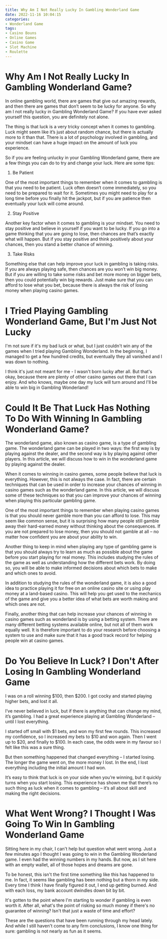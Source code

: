 ```yaml
---
title: Why Am I Not Really Lucky In Gambling Wonderland Game
date: 2022-11-16 10:04:15
categories:
- Wonderland Game
tags:
- Casino Bouns
- Online Games
- Casino Game
- Slot Machine
- Roulette
---
```



#  Why Am I Not Really Lucky In Gambling Wonderland Game?

In online gambling world, there are games that give out amazing rewards, and then there are games that don’t seem to be lucky for anyone. So why am I not really lucky in Gambling Wonderland Game? If you have ever asked yourself this question, you are definitely not alone.

The thing is that luck is a very tricky concept when it comes to gambling. Luck might seem like it’s just about random chance, but there is actually more to it than that. There is a lot of psychology involved in gambling, and your mindset can have a huge impact on the amount of luck you experience.

So if you are feeling unlucky in your Gambling Wonderland game, there are a few things you can do to try and change your luck. Here are some tips:

1) Be Patient

One of the most important things to remember when it comes to gambling is that you need to be patient. Luck often doesn’t come immediately, so you need to be prepared to wait for it. Sometimes you might need to play for a long time before you finally hit the jackpot, but if you are patience then eventually your luck will come around.

2) Stay Positive

Another key factor when it comes to gambling is your mindset. You need to stay positive and believe in yourself if you want to be lucky. If you go into a game thinking that you are going to lose, then chances are that’s exactly what will happen. But if you stay positive and think positively about your chances, then you stand a better chance of winning.

3) Take Risks

Something else that can help improve your luck in gambling is taking risks. If you are always playing safe, then chances are you won’t win big money. But if you are willing to take some risks and bet more money on bigger bets, then you could potentially win big rewards. Just make sure that you can afford to lose what you bet, because there is always the risk of losing money when playing casino games.

#  I Tried Playing Gambling Wonderland Game, But I'm Just Not Lucky

I'm not sure if it's my bad luck or what, but I just couldn't win any of the games when I tried playing Gambling Wonderland. In the beginning, I managed to get a few hundred credits, but eventually they all vanished and I was down to nothing. 

I think it's just not meant for me - I wasn't born lucky after all. But that's okay, because there are plenty of other casino games out there that I can enjoy. And who knows, maybe one day my luck will turn around and I'll be able to win big in Gambling Wonderland!

#  Could It Be That Luck Has Nothing To Do With Winning In Gambling Wonderland Game?

The wonderland game, also known as casino game, is a type of gambling game. The wonderland game can be played in two ways: the first way is by playing against the dealer, and the second way is by playing against other players. In this article, we will discuss how to win in the wonderland game by playing against the dealer.

When it comes to winning in casino games, some people believe that luck is everything. However, this is not always the case. In fact, there are certain techniques that can be used in order to increase your chances of winning in casino games such as the wonderland game. In this article, we will discuss some of these techniques so that you can improve your chances of winning when playing this particular gambling game.

One of the most important things to remember when playing casino games is that you should never gamble more than you can afford to lose. This may seem like common sense, but it is surprising how many people still gamble away their hard-earned money without thinking about the consequences. If you are not prepared to lose money, then you should not gamble at all – no matter how confident you are about your ability to win.

Another thing to keep in mind when playing any type of gambling game is that you should always try to learn as much as possible about the game before you start playing for real money. This includes studying the rules of the game as well as understanding how the different bets work. By doing so, you will be able to make informed decisions about which bets to make and which ones to avoid.

In addition to studying the rules of the wonderland game, it is also a good idea to practice playing it for free on an online casino site or using play money at a land-based casino. This will help you get used to the mechanics of the game and give you a better idea of what bets are worth making and which ones are not.

Finally, another thing that can help increase your chances of winning in casino games such as wonderland is by using a betting system. There are many different betting systems available online, but not all of them work equally well. It is therefore important to do your research before choosing a system to use and make sure that it has a good track record for helping people win at casino games.

#  Do You Believe In Luck? I Don't After Losing In Gambling Wonderland Game

I was on a roll winning $100, then $200. I got cocky and started playing higher bets, and lost it all.

I’ve never believed in luck, but if there is anything that can change my mind, it’s gambling. I had a great experience playing at Gambling Wonderland – until I lost everything.

I started off small with $1 bets, and won my first few rounds. This increased my confidence, so I increased my bets to $10 and won again. Then I went up to $20, and finally to $100. In each case, the odds were in my favour so I felt like this was a sure thing.

But then something happened that changed everything – I started losing. The longer the game went on, the more money I lost. In the end, I lost everything including the initial amount I had won.

It’s easy to think that luck is on your side when you’re winning, but it quickly turns when you start losing. This experience has shown me that there’s no such thing as luck when it comes to gambling – it’s all about skill and making the right decisions.

#  What Went Wrong? I Thought I Was Going To Win In Gambling Wonderland Game

Sitting here in my chair, I can't help but question what went wrong. Just a few minutes ago I thought I was going to win in the Gambling Wonderland game. I even had the winning numbers in my hands. But now, as I sit here with an empty wallet, all of those hopes and dreams are gone.

To be honest, this isn't the first time something like this has happened to me. In fact, it seems like gambling has been nothing but a thorn in my side. Every time I think I have finally figured it out, I end up getting burned. And with each loss, my bank account dwindles down bit by bit.

It's gotten to the point where I'm starting to wonder if gambling is even worth it. After all, what's the point of risking so much money if there's no guarantee of winning? Isn't that just a waste of time and effort?

These are the questions that have been running through my head lately. And while I still haven't come to any firm conclusions, I know one thing for sure: gambling is not nearly as fun as it seems.
